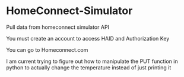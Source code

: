 # HomeConnect-Simulator

Pull data from homeconnect simulator API

You must create an account to access HAID and Authorization Key

You can go to Homeconnect.com

I am current trying to figure out how to manipulate the PUT function in python to actually change the temperature instead of just printing it
